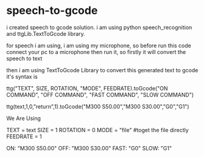 # speech-to-gcode

i created speech to gcode solution. i am using python speech_recognition and ttgLib.TextToGcode library. 

for speech i am using, i am using my microphone, so before run this code connect your pc to a microphone then run it, 
so firstly it will convert the speech to text 

then i am using TextToGcode Library to convert this generated text to gcode 
it's syntax is 

ttg("TEXT", SIZE, ROTATION, "MODE", FEEDRATE).toGcode("ON COMMAND", "OFF COMMAND", "FAST COMMAND", "SLOW COMMAND")

ttg(text,1,0,"return",1).toGcode("M300 S50.00","M300 S30.00","G0","G1")

We Are Using

TEXT = text
SIZE = 1
ROTATION = 0
MODE = "file" #toget the file directly
FEEDRATE = 1

ON: "M300 S50.00"
OFF: "M300 S30.00"
FAST: "G0"
SLOW: "G1"
